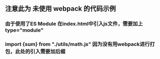 ## 注意此为 未使用 webpack 的代码示例

### 由于使用了ES Module 在index.html中引入js文件，需要加上 type="module"
### import {sum} from "./utils/math.js" 因为没有用webpack进行打包，此处的引入需要加后缀